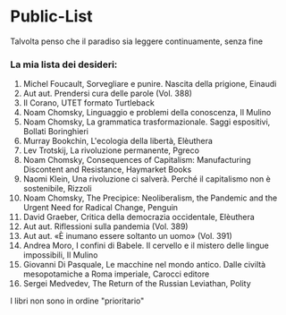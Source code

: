 # Public-List
Talvolta penso che il paradiso sia leggere continuamente, senza fine

### La mia lista dei desideri:
1. Michel Foucault, Sorvegliare e punire. Nascita della prigione, Einaudi
2. Aut aut. Prendersi cura delle parole (Vol. 388)
3. Il Corano, UTET formato Turtleback
4. Noam Chomsky, Linguaggio e problemi della conoscenza, Il Mulino
5. Noam Chomsky, La grammatica trasformazionale. Saggi espositivi, Bollati Boringhieri
6. Murray Bookchin, L'ecologia della libertà, Elèuthera
7. Lev Trotskij, La rivoluzione permanente, Pgreco
8. Noam Chomsky, Consequences of Capitalism: Manufacturing Discontent and Resistance, Haymarket Books
9. Naomi Klein, Una rivoluzione ci salverà. Perché il capitalismo non è sostenibile, Rizzoli 
10. Noam Chomsky, The Precipice: Neoliberalism, the Pandemic and the Urgent Need for Radical Change, Penguin 
11. David Graeber, Critica della democrazia occidentale, Elèuthera
12. Aut aut. Riflessioni sulla pandemia (Vol. 389)
13. Aut aut. «È inumano essere soltanto un uomo» (Vol. 391)
14. Andrea Moro, I confini di Babele. Il cervello e il mistero delle lingue impossibili, Il Mulino
15. Giovanni Di Pasquale, Le macchine nel mondo antico. Dalle civiltà mesopotamiche a Roma imperiale, Carocci editore
16. Sergei Medvedev, The Return of the Russian Leviathan, Polity

I libri non sono in ordine "prioritario"
